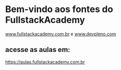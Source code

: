 # Bem-vindo aos fontes do FullstackAcademy
www.fullstackacademy.com.br e www.devpleno.com

## acesse as aulas em:

https://aulas.fullstackacademy.com.br
